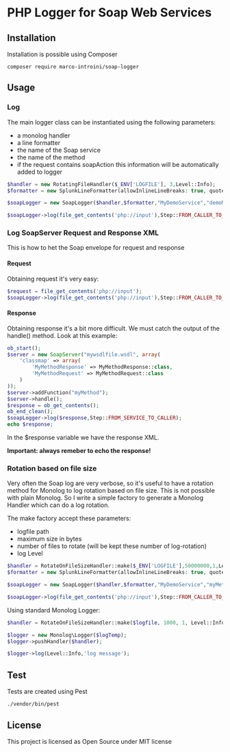 # PHP Logger for Soap Web Services

## Installation

Installation is possible using Composer

```
composer require marco-introini/soap-logger
```

## Usage

### Log

The main logger class can be instantiated using the following parameters:

- a monolog handler
- a line formatter
- the name of the Soap service
- the name of the method
- if the request contains soapAction this information will be automatically added to logger

```php
$handler = new RotatingFileHandler($_ENV['LOGFILE'], 3,Level::Info);
$formatter = new SplunkLineFormatter(allowInlineLineBreaks: true, quoteReplacement: "");

$soapLogger = new SoapLogger($handler,$formatter,"MyDemoService","demoMethodRead");

$soapLogger->log(file_get_contents('php://input'),Step::FROM_CALLER_TO_SERVICE);
```

### Log SoapServer Request and Response XML

This is how to het the Soap envelope for request and response

#### Request

Obtaining request it's very easy:

```php
$request = file_get_contents('php://input');
$soapLogger->log(file_get_contents('php://input'),Step::FROM_CALLER_TO_SERVICE);
```

#### Response

Obtaining response it's a bit more difficult. We must catch the output of the handle() method. Look at this example:

```php
ob_start();
$server = new SoapServer("mywsdlfile.wsdl", array(
    'classmap' => array(
        'MyMethodResponse' => MyMethodResponse::class,
        'MyMethodRequest' => MyMethodRequest::class
    )
));
$server->addFunction("myMethod");
$server->handle();
$response = ob_get_contents();
ob_end_clean();
$soapLogger->log($response,Step::FROM_SERVICE_TO_CALLER);
echo $response;
```

In the $response variable we have the response XML.

**Important: always remeber to echo the response!**

### Rotation based on file size

Very often the Soap log are very verbose, so it's useful to have a rotation method for Monolog to log rotation based on file size.
This is not possible with plain Monolog. So I write a simple factory to generate a Monolog Handler which can do a log rotation.

The make factory accept these parameters:

- logfile path
- maximum size in bytes
- number of files to rotate (will be kept these number of log-rotation)
- log Level

```php
$handler = RotateOnFileSizeHandler::make($_ENV['LOGFILE'],50000000,1,Level::Info);
$formatter = new SplunkLineFormatter(allowInlineLineBreaks: true, quoteReplacement: "");

$soapLogger = new SoapLogger($handler,$formatter,"MyDemoService","myMethod","myCorrelationId");

$soapLogger->log(file_get_contents('php://input'),Step::FROM_CALLER_TO_SERVICE);
```

Using standard Monolog Logger:

```php
$handler = RotateOnFileSizeHandler::make($logfile, 1000, 1, Level::Info);

$logger = new Monolog\Logger($logTemp);
$logger->pushHandler($handler);

$logger->log(Level::Info,'log message');
```

## Test

Tests are created using Pest

```
./vendor/bin/pest
```

## License

This project is licensed as Open Source under MIT license
